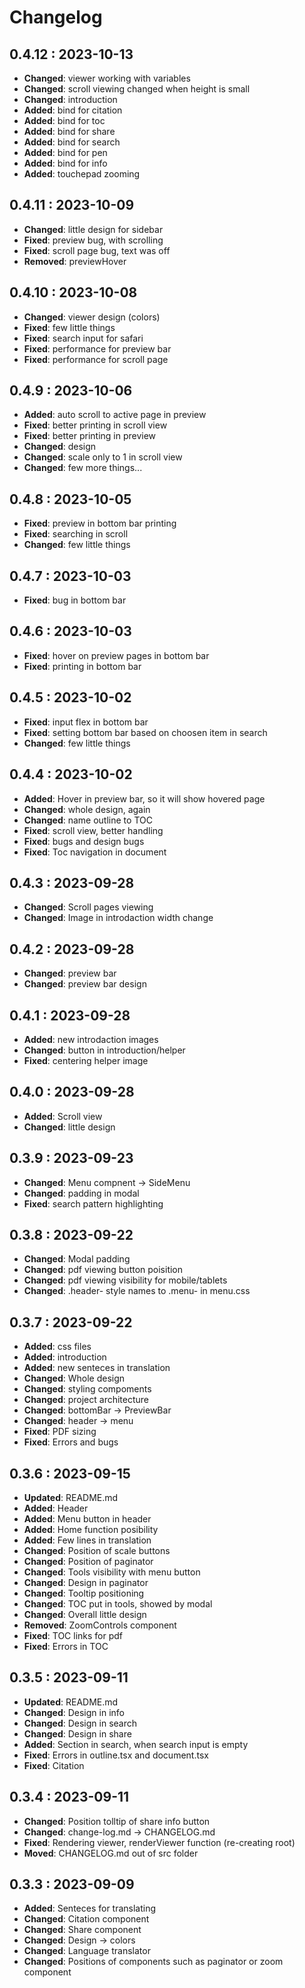 # Changelog

## 0.4.12 : 2023-10-13

- **Changed**: viewer working with variables
- **Changed**: scroll viewing changed when height is small
- **Changed**: introduction
- **Added**: bind for citation
- **Added**: bind for toc
- **Added**: bind for share
- **Added**: bind for search
- **Added**: bind for pen
- **Added**: bind for info
- **Added**: touchepad zooming

## 0.4.11 : 2023-10-09

- **Changed**: little design for sidebar
- **Fixed**: preview bug, with scrolling
- **Fixed**: scroll page bug, text was off
- **Removed**: previewHover

## 0.4.10 : 2023-10-08

- **Changed**: viewer design (colors)
- **Fixed**: few little things
- **Fixed**: search input for safari
- **Fixed**: performance for preview bar
- **Fixed**: performance for scroll page

## 0.4.9 : 2023-10-06

- **Added**: auto scroll to active page in preview
- **Fixed**: better printing in scroll view
- **Fixed**: better printing in preview
- **Changed**: design
- **Changed**: scale only to 1 in scroll view
- **Changed**: few more things...

## 0.4.8 : 2023-10-05

- **Fixed**: preview in bottom bar printing
- **Fixed**: searching in scroll
- **Changed**: few little things

## 0.4.7 : 2023-10-03

- **Fixed**: bug in bottom bar

## 0.4.6 : 2023-10-03

- **Fixed**: hover on preview pages in bottom bar
- **Fixed**: printing in bottom bar

## 0.4.5 : 2023-10-02

- **Fixed**: input flex in bottom bar
- **Fixed**: setting bottom bar based on choosen item in search
- **Changed**: few little things

## 0.4.4 : 2023-10-02

- **Added**: Hover in preview bar, so it will show hovered page
- **Changed**: whole design, again
- **Changed**: name outline to TOC
- **Fixed**: scroll view, better handling
- **Fixed**: bugs and design bugs
- **Fixed**: Toc navigation in document

## 0.4.3 : 2023-09-28

- **Changed**: Scroll pages viewing
- **Changed**: Image in introdaction width change

## 0.4.2 : 2023-09-28

- **Changed**: preview bar
- **Changed**: preview bar design

## 0.4.1 : 2023-09-28

- **Added**: new introdaction images
- **Changed**: button in introduction/helper
- **Fixed**: centering helper image

## 0.4.0 : 2023-09-28

- **Added**: Scroll view
- **Changed**: little design

## 0.3.9 : 2023-09-23

- **Changed**: Menu compnent -> SideMenu
- **Changed**: padding in modal
- **Fixed**: search pattern highlighting

## 0.3.8 : 2023-09-22

- **Changed**: Modal padding
- **Changed**: pdf viewing button poisition
- **Changed**: pdf viewing visibility for mobile/tablets
- **Changed**: .header- style names to .menu- in menu.css

## 0.3.7 : 2023-09-22

- **Added**: css files
- **Added**: introduction
- **Added**: new senteces in translation
- **Changed**: Whole design
- **Changed**: styling compoments
- **Changed**: project architecture
- **Changed**: bottomBar -> PreviewBar
- **Changed**: header -> menu
- **Fixed**: PDF sizing
- **Fixed**: Errors and bugs

## 0.3.6 : 2023-09-15

- **Updated**: README.md
- **Added**: Header
- **Added**: Menu button in header
- **Added**: Home function posibility
- **Added**: Few lines in translation
- **Changed**: Position of scale buttons
- **Changed**: Position of paginator
- **Changed**: Tools visibility with menu button
- **Changed**: Design in paginator
- **Changed**: Tooltip positioning
- **Changed**: TOC put in tools, showed by modal
- **Changed**: Overall little design
- **Removed**: ZoomControls component
- **Fixed**: TOC links for pdf
- **Fixed**: Errors in TOC

## 0.3.5 : 2023-09-11

- **Updated**: README.md
- **Changed**: Design in info
- **Changed**: Design in search
- **Changed**: Design in share
- **Added**: Section in search, when search input is empty
- **Fixed**: Errors in outline.tsx and document.tsx
- **Fixed**: Citation

## 0.3.4 : 2023-09-11

- **Changed**: Position tolltip of share info button
- **Changed**: change-log.md -> CHANGELOG.md
- **Fixed**: Rendering viewer, renderViewer function (re-creating root)
- **Moved**: CHANGELOG.md out of src folder

## 0.3.3 : 2023-09-09

- **Added**: Senteces for translating
- **Changed**: Citation component
- **Changed**: Share component
- **Changed**: Design -> colors
- **Changed**: Language translator
- **Changed**: Positions of components such as paginator or zoom component
